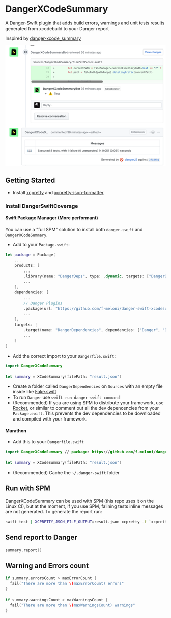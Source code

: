 # DangerXCodeSummary
A Danger-Swift plugin that adds build errors, warnings and unit tests results generated from xcodebuild to your Danger report

Inspired by [danger-xcode_summary](https://github.com/diogot/danger-xcode_summary)

![DangerXCodeSummary](Images/DangerXCodeSummary.png)

## Getting Started

- Install [xcpretty](https://github.com/supermarin/xcpretty) and 
[xcpretty-json-formatter](https://github.com/marcelofabri/xcpretty-json-formatter) 

### Install DangerSwiftCoverage
#### Swift Package Manager (More performant)
You can use a "full SPM" solution to install both `danger-swift` and `DangerXCodeSummary`.

- Add to your `Package.swift`:

```swift
let package = Package(
    ...
    products: [
        ...
        .library(name: "DangerDeps", type: .dynamic, targets: ["DangerDependencies"]), // dev
        ...
    ],
    dependencies: [
        ...
        // Danger Plugins
        .package(url: "https://github.com/f-meloni/danger-swift-xcodesummary", from: "0.1.0") // dev
        ...
    ],
    targets: [
        .target(name: "DangerDependencies", dependencies: ["Danger", "DangerXCodeSummary"]), // dev
        ...
    ]
)
```

- Add the correct import to your `Dangerfile.swift`:
```swift
import DangerXCodeSummary

let summary = XCodeSummary(filePath: "result.json")
```

- Create a folder called `DangerDependencies` on `Sources` with an empty file inside like [Fake.swift](Sources/DangerDependencies/Fake.swift)
- To run `Danger` use `swift run danger-swift command`
- (Recommended) If you are using SPM to distribute your framework, use [Rocket](https://github.com/f-meloni/Rocket), or similar to comment out all the dev depencencies from your `Package.swift`.
This prevents the dev dependencies to be downloaded and compiled with your framework.

#### Marathon
- Add this to your `Dangerfile.swift`

```swift
import DangerXCodeSummary // package: https://github.com/f-meloni/danger-swift-xcodesummary.git

let summary = XCodeSummary(filePath: "result.json")
```

- (Recommended) Cache the `~/.danger-swift` folder

## Run with SPM
DangerXCodeSummary can be used with SPM (this repo uses it on the Linux CI), but at the moment, if you use SPM, falining tests inline messages are not generated.
To generate the report run:

```bash
swift test | XCPRETTY_JSON_FILE_OUTPUT=result.json xcpretty -f `xcpretty-json-formatter`
```

## Send report to Danger

```swift
summary.report()
```

## Warning and Errors count

```swift
if summary.errorsCount > maxErrorCount {
  fail("There are more than \(maxErrorCount) errors"
}

if summary.warningsCount > maxWarningsCount {
  fail("There are more than \(maxWarningsCount) warnings"
}
```

